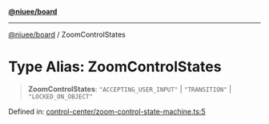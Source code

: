[**@niuee/board**](../README.md)

***

[@niuee/board](../globals.md) / ZoomControlStates

# Type Alias: ZoomControlStates

> **ZoomControlStates**: `"ACCEPTING_USER_INPUT"` \| `"TRANSITION"` \| `"LOCKED_ON_OBJECT"`

Defined in: [control-center/zoom-control-state-machine.ts:5](https://github.com/niuee/board/blob/cc09a87e934160adef876c4e11d51fd97e78653d/src/control-center/zoom-control-state-machine.ts#L5)
